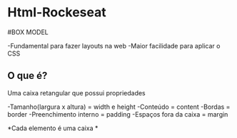 # Html-Rockeseat
#BOX MODEL

-Fundamental para fazer layouts na web
-Maior facilidade para aplicar o CSS

## O que é?

Uma caixa retangular que possui propriedades

-Tamanho(largura x altura) = width e height
-Conteúdo = content
-Bordas = border
-Preenchimento interno = padding
-Espaços fora da caixa = margin

*Cada elemento é uma caixa *
